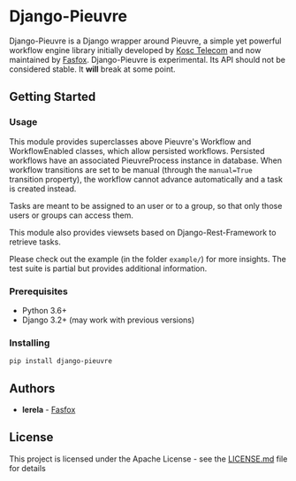 # Django-Pieuvre

Django-Pieuvre is a Django wrapper around Pieuvre, a simple yet powerful workflow engine library initially developed by [Kosc Telecom](https://www.kosc-telecom.fr/en/) and now maintained by [Fasfox](https://fasfox.com).
Django-Pieuvre is experimental. Its API should not be considered stable. It **will** break at some point.

## Getting Started

### Usage

This module provides superclasses above Pieuvre's Workflow and WorkflowEnabled classes, which allow persisted workflows.
Persisted workflows have an associated PieuvreProcess instance in database. When workflow transitions are set to be
manual (through the `manual=True` transition property), the workflow cannot advance automatically and a task is created instead.

Tasks are meant to be assigned to an user or to a group, so that only those users or groups can access them.

This module also provides viewsets based on Django-Rest-Framework to retrieve tasks.

Please check out the example (in the folder `example/`) for more insights. The test suite is partial but provides additional information.

### Prerequisites

- Python 3.6+
- Django 3.2+ (may work with previous versions)

### Installing

```
pip install django-pieuvre
```

## Authors

* **lerela** - [Fasfox](https://fasfox.com/)

## License

This project is licensed under the Apache License - see the [LICENSE.md](LICENSE.md) file for details


